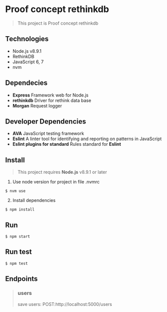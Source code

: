 # Proof concept rethinkdb

> This project is Proof concept rethinkdb

## Technologies
- Node.js v8.9.1
- RethinkDB
- JavaScript 6, 7
- nvm

## Dependecies
- **Express** Framework web for Node.js
- **rethinkdb** Driver for rethink data base
- **Morgan** Request logger

## Developer Dependencies
- **AVA** JavaScript testing framework  
- **Eslint** A linter tool for identifying and reporting on patterns in JavaScript
- **Eslint plugins for standard** Rules standard for **Eslint**


## Install
> This project requires **Node.js** v8.9.1 or later
1. Use node version for project in file .nvmrc
``` shell
$ nvm use
```
2. Install dependencies
``` shell
$ npm install
```

## Run
``` shell
$ npm start
```

## Run test
``` shell
$ npm test
```

## Endpoints
> ### users
> save users: POST:http://localhost:5000/users
